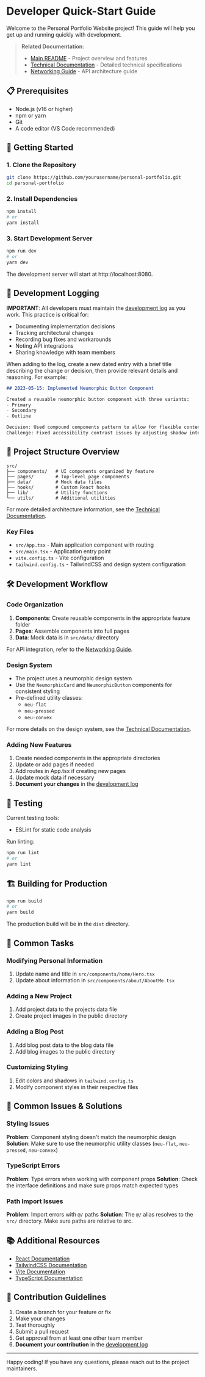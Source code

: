 # Developer Quick-Start Guide

Welcome to the Personal Portfolio Website project! This guide will help you get up and running quickly with development.

> **Related Documentation**:
> - [Main README](./README.md) - Project overview and features
> - [Technical Documentation](./DOCUMENTATION.md) - Detailed technical specifications
> - [Networking Guide](./NETWORKING-GUIDE.md) - API architecture guide

## 📋 Prerequisites

- Node.js (v16 or higher)
- npm or yarn
- Git
- A code editor (VS Code recommended)

## 🚀 Getting Started

### 1. Clone the Repository

```bash
git clone https://github.com/yourusername/personal-portfolio.git
cd personal-portfolio
```

### 2. Install Dependencies

```bash
npm install
# or
yarn install
```

### 3. Start Development Server

```bash
npm run dev
# or
yarn dev
```

The development server will start at http://localhost:8080.

## 📝 Development Logging

**IMPORTANT**: All developers must maintain the [development log](./documents/FRONTEND-DEV-LOG.md) as you work. This practice is critical for:

- Documenting implementation decisions
- Tracking architectural changes
- Recording bug fixes and workarounds
- Noting API integrations
- Sharing knowledge with team members

When adding to the log, create a new dated entry with a brief title describing the change or decision, then provide relevant details and reasoning. For example:

```md
## 2023-05-15: Implemented Neumorphic Button Component

Created a reusable neumorphic button component with three variants:
- Primary
- Secondary
- Outline

Decision: Used compound components pattern to allow for flexible content and icons
Challenge: Fixed accessibility contrast issues by adjusting shadow intensity
```

## 📁 Project Structure Overview

```
src/
├── components/   # UI components organized by feature
├── pages/        # Top-level page components
├── data/         # Mock data files
├── hooks/        # Custom React hooks
├── lib/          # Utility functions
└── utils/        # Additional utilities
```

For more detailed architecture information, see the [Technical Documentation](./DOCUMENTATION.md#architecture-overview).

### Key Files

- `src/App.tsx` - Main application component with routing
- `src/main.tsx` - Application entry point
- `vite.config.ts` - Vite configuration
- `tailwind.config.ts` - TailwindCSS and design system configuration

## 🛠️ Development Workflow

### Code Organization

1. **Components**: Create reusable components in the appropriate feature folder
2. **Pages**: Assemble components into full pages
3. **Data**: Mock data is in `src/data/` directory

For API integration, refer to the [Networking Guide](./NETWORKING-GUIDE.md).

### Design System

- The project uses a neumorphic design system
- Use the `NeumorphicCard` and `NeumorphicButton` components for consistent styling
- Pre-defined utility classes:
  - `neu-flat`
  - `neu-pressed`
  - `neu-convex`

For more details on the design system, see the [Technical Documentation](./DOCUMENTATION.md#design-system).

### Adding New Features

1. Create needed components in the appropriate directories
2. Update or add pages if needed
3. Add routes in App.tsx if creating new pages
4. Update mock data if necessary
5. **Document your changes** in the [development log](./documents/FRONTEND-DEV-LOG.md)

## 🧪 Testing

Current testing tools:
- ESLint for static code analysis

Run linting:
```bash
npm run lint
# or
yarn lint
```

## 🏗️ Building for Production

```bash
npm run build
# or
yarn build
```

The production build will be in the `dist` directory.

## 🔑 Common Tasks

### Modifying Personal Information

1. Update name and title in `src/components/home/Hero.tsx`
2. Update about information in `src/components/about/AboutMe.tsx`

### Adding a New Project

1. Add project data to the projects data file
2. Create project images in the public directory

### Adding a Blog Post

1. Add blog post data to the blog data file
2. Add blog images to the public directory

### Customizing Styling

1. Edit colors and shadows in `tailwind.config.ts`
2. Modify component styles in their respective files

## 🚧 Common Issues & Solutions

### Styling Issues

**Problem**: Component styling doesn't match the neumorphic design
**Solution**: Make sure to use the neumorphic utility classes (`neu-flat`, `neu-pressed`, `neu-convex`)

### TypeScript Errors

**Problem**: Type errors when working with component props
**Solution**: Check the interface definitions and make sure props match expected types

### Path Import Issues

**Problem**: Import errors with `@/` paths
**Solution**: The `@/` alias resolves to the `src/` directory. Make sure paths are relative to src.

## 📚 Additional Resources

- [React Documentation](https://react.dev/)
- [TailwindCSS Documentation](https://tailwindcss.com/docs)
- [Vite Documentation](https://vitejs.dev/guide/)
- [TypeScript Documentation](https://www.typescriptlang.org/docs/)

## 🤝 Contribution Guidelines

1. Create a branch for your feature or fix
2. Make your changes
3. Test thoroughly
4. Submit a pull request
5. Get approval from at least one other team member
6. **Document your contribution** in the [development log](./documents/FRONTEND-DEV-LOG.md)

---

Happy coding! If you have any questions, please reach out to the project maintainers. 